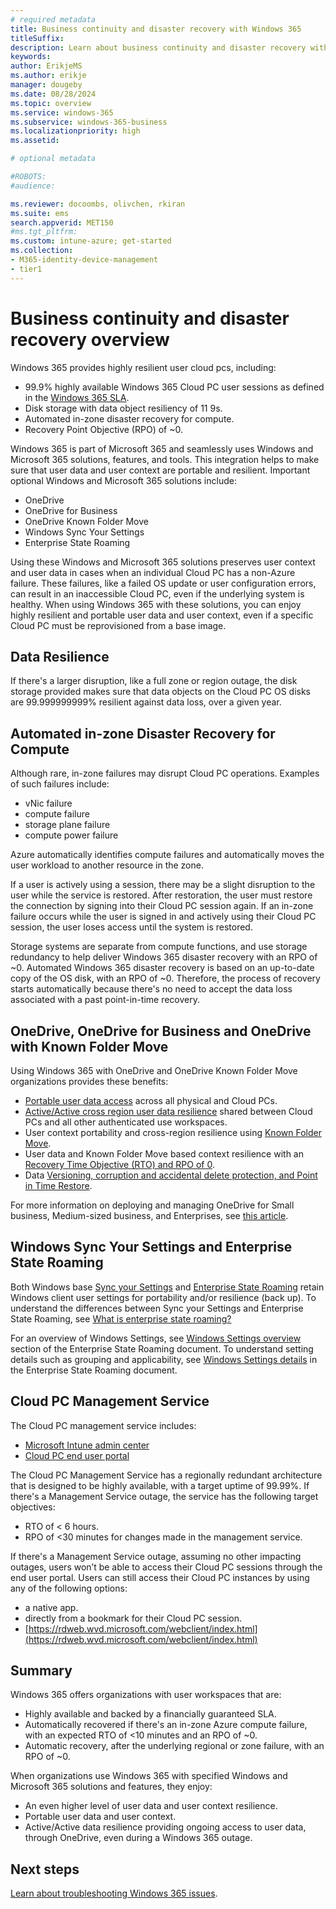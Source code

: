 ```yaml
---
# required metadata
title: Business continuity and disaster recovery with Windows 365
titleSuffix:
description: Learn about business continuity and disaster recovery with Windows 365
keywords:
author: ErikjeMS
ms.author: erikje
manager: dougeby
ms.date: 08/28/2024
ms.topic: overview
ms.service: windows-365
ms.subservice: windows-365-business
ms.localizationpriority: high
ms.assetid: 

# optional metadata

#ROBOTS:
#audience:

ms.reviewer: docoombs, olivchen, rkiran
ms.suite: ems
search.appverid: MET150
#ms.tgt_pltfrm:
ms.custom: intune-azure; get-started
ms.collection:
- M365-identity-device-management
- tier1
---
```


<!--ms.reviewer review required before publish-->

# Business continuity and disaster recovery overview

Windows 365 provides highly resilient user cloud pcs, including:

- 99.9% highly available Windows 365 Cloud PC user sessions as defined in the [Windows 365 SLA](https://www.microsoft.com/licensing/docs/view/Service-Level-Agreements-SLA-for-Online-Services).
- Disk storage with data object resiliency of 11 9s.
- Automated in-zone disaster recovery for compute.
- Recovery Point Objective (RPO) of ~0.

Windows 365 is part of Microsoft 365 and seamlessly uses Windows and Microsoft 365 solutions, features, and tools. This integration helps to make sure that user data and user context are portable and resilient. Important optional Windows and Microsoft 365 solutions include:

- OneDrive
- OneDrive for Business
- OneDrive Known Folder Move
- Windows Sync Your Settings
- Enterprise State Roaming

Using these Windows and Microsoft 365 solutions preserves user context and user data in cases when an individual Cloud PC has a non-Azure failure. These failures, like a failed OS update or user configuration errors, can result in an inaccessible Cloud PC, even if the underlying system is healthy. When using Windows 365 with these solutions, you can enjoy highly resilient and portable user data and user context, even if a specific Cloud PC must be reprovisioned from a base image.

## Data Resilience

If there's a larger disruption, like a full zone or region outage, the disk storage provided makes sure that data objects on the Cloud PC OS disks are 99.999999999% resilient against data loss, over a given year.

## Automated in-zone Disaster Recovery for Compute

Although rare, in-zone failures may disrupt Cloud PC operations. Examples of such failures include:

- vNic failure
- compute failure
- storage plane failure
- compute power failure

Azure automatically identifies compute failures and automatically moves the user workload to another resource in the zone.

If a user is actively using a session, there may be a slight disruption to the user while the service is restored. After restoration, the user must restore the connection by signing into their Cloud PC session again. If an in-zone failure occurs while the user is signed in and actively using their Cloud PC session, the user loses access until the system is restored.

Storage systems are separate from compute functions, and use storage redundancy to help deliver Windows 365 disaster recovery with an RPO of ~0. Automated Windows 365 disaster recovery is based on an up-to-date copy of the OS disk, with an RPO of ~0. Therefore, the process of recovery starts automatically because there's no need to accept the data loss associated with a past point-in-time recovery.

## OneDrive, OneDrive for Business and OneDrive with Known Folder Move

Using Windows 365 with OneDrive and OneDrive Known Folder Move organizations provides these benefits:

- [Portable user data access](/onedrive/plan-onedrive-enterprise) across all physical and Cloud PCs.
- [Active/Active cross region user data resilience](/compliance/assurance/assurance-sharepoint-onedrive-data-resiliency) shared between Cloud PCs and all other authenticated use workspaces.
- User context portability and cross-region resilience using [Known Folder Move](/onedrive/redirect-known-folders).
- User data and Known Folder Move based context resilience with an [Recovery Time Objective (RTO) and RPO of 0](/compliance/assurance/assurance-sharepoint-onedrive-data-resiliency#blob-storage-resilience).
- Data [Versioning, corruption and accidental delete protection, and Point in Time Restore](/compliance/assurance/assurance-sharepoint-onedrive-data-resiliency#versioning-and-files-restore).

For more information on deploying and managing OneDrive for Small business, Medium-sized business, and Enterprises, see [this article](/onedrive/plan-onedrive-enterprise#deployment-and-management-options).

## Windows Sync Your Settings and Enterprise State Roaming

Both Windows base [Sync your Settings](https://support.microsoft.com/windows/about-sync-settings-on-windows-10-devices-deebcba2-5bc0-4e63-279a-329926955708) and [Enterprise State Roaming](/azure/active-directory/devices/enterprise-state-roaming-windows-settings-reference) retain Windows client user settings for portability and/or resilience (back up). To understand the differences between Sync your Settings and Enterprise State Roaming, see [What is enterprise state roaming?](/azure/active-directory/devices/enterprise-state-roaming-overview)

For an overview of Windows Settings, see [Windows Settings overview](/azure/active-directory/devices/enterprise-state-roaming-windows-settings-reference#windows-settings-overview) section of the Enterprise State Roaming document. To understand setting details such as grouping and applicability, see [Windows Settings details](/azure/active-directory/devices/enterprise-state-roaming-windows-settings-reference#windows-settings-details) in the Enterprise State Roaming document.

## Cloud PC Management Service

The Cloud PC management service includes:

- [Microsoft Intune admin center](https://go.microsoft.com/fwlink/?linkid=2109431)
- [Cloud PC end user portal](https://Windows365.microsoft.com)

The Cloud PC Management Service has a regionally redundant architecture that is designed to be highly available, with a target uptime of 99.99%. If there's a Management Service outage, the service has the following target objectives:

- RTO of < 6 hours.
- RPO of <30 minutes for changes made in the management service.

If there's a Management Service outage, assuming no other impacting outages, users won’t be able to access their Cloud PC sessions through the end user portal. Users can still access their Cloud PC instances by using any of the following options:

- a native app.
- directly from a bookmark for their Cloud PC session.
- [https://rdweb.wvd.microsoft.com/webclient/index.html](https://rdweb.wvd.microsoft.com/webclient/index.html)

## Summary

Windows 365 offers organizations with user workspaces that are:

- Highly available and backed by a financially guaranteed SLA.
- Automatically recovered if there's an in-zone Azure compute failure, with an expected RTO of <10 minutes and an RPO of ~0.
- Automatic recovery, after the underlying regional or zone failure, with an RPO of ~0.

When organizations use Windows 365 with specified Windows and Microsoft 365 solutions and features, they enjoy:

- An even higher level of user data and user context resilience.
- Portable user data and user context.
- Active/Active data resilience providing ongoing access to user data, through OneDrive, even during a Windows 365 outage.

<!-- ########################## -->
## Next steps

[Learn about troubleshooting Windows 365 issues](enterprise/troubleshooting.md).
